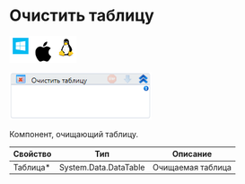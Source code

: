 # Очистить таблицу

![](<../../../../.gitbook/assets/image (119) (66).png>)

![](<../../../../.gitbook/assets/image (254).png>)

Компонент, очищающий таблицу.

| Свойство  | Тип                   | Описание          |
| --------- | --------------------- | ----------------- |
| Таблица\* | System.Data.DataTable | Очищаемая таблица |
